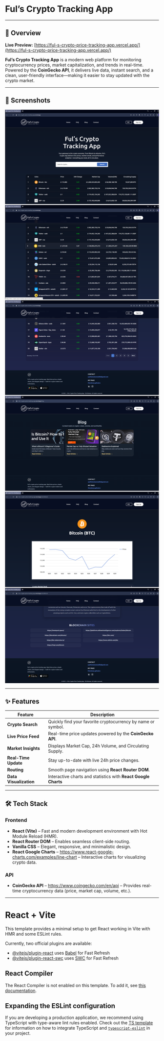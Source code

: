 # Ful’s Crypto Tracking App

---
## 📖 Overview
**Live Preview:** [https://ful-s-crypto-price-tracking-app.vercel.app/](https://ful-s-crypto-price-tracking-app.vercel.app/)  

**Ful’s Crypto Tracking App** is a modern web platform for monitoring cryptocurrency prices, market capitalization, and trends in real-time.  
Powered by the **CoinGecko API**, it delivers live data, instant search, and a clean, user-friendly interface—making it easier to stay updated with the crypto market.  

---

## 📸 Screenshots
![Preview](ss-1.png)  
![Preview](ss-2.png)  
![Preview](ss-3.png)
![Preview](ss-4.png)  
![Preview](ss-5.png)  
![Preview](ss-6.png)  

---

## ✨ Features
| Feature                | Description                                                                 |
|-------------------------|-----------------------------------------------------------------------------|
| **Crypto Search**   | Quickly find your favorite cryptocurrency by name or symbol.                |
| **Live Price Feed** | Real-time price updates powered by the **CoinGecko API**.                   |
| **Market Insights** | Displays Market Cap, 24h Volume, and Circulating Supply.                    |
| **Real-Time Update**| Stay up-to-date with live 24h price changes.                                |
| **Routing**         | Smooth page navigation using **React Router DOM**.                          |
| **Data Visualization** | Interactive charts and statistics with **React Google Charts** |

---

## 🛠 Tech Stack
### Frontend
- **React (Vite)** – Fast and modern development environment with Hot Module Reload (HMR).  
- **React Router DOM** – Enables seamless client-side routing.  
- **Vanilla CSS** – Elegant, responsive, and minimalistic design.  
- **React Google Charts** – https://www.react-google-charts.com/examples/line-chart – Interactive charts for visualizing crypto data.  

### API
- **CoinGecko API** – https://www.coingecko.com/en/api – Provides real-time cryptocurrency data (price, market cap, volume, etc.).  

---

# React + Vite

This template provides a minimal setup to get React working in Vite with HMR and some ESLint rules.

Currently, two official plugins are available:

- [@vitejs/plugin-react](https://github.com/vitejs/vite-plugin-react/blob/main/packages/plugin-react) uses [Babel](https://babeljs.io/) for Fast Refresh
- [@vitejs/plugin-react-swc](https://github.com/vitejs/vite-plugin-react/blob/main/packages/plugin-react-swc) uses [SWC](https://swc.rs/) for Fast Refresh

## React Compiler

The React Compiler is not enabled on this template. To add it, see [this documentation](https://react.dev/learn/react-compiler/installation).

## Expanding the ESLint configuration

If you are developing a production application, we recommend using TypeScript with type-aware lint rules enabled. Check out the [TS template](https://github.com/vitejs/vite/tree/main/packages/create-vite/template-react-ts) for information on how to integrate TypeScript and [`typescript-eslint`](https://typescript-eslint.io) in your project.
